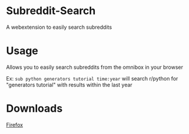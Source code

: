 # Subreddit-Search
A webextension to easily search subreddits

# Usage
Allows you to easily search subreddits from the omnibox in your browser

Ex:  `sub python generators tutorial time:year`
will search r/python for "generators tutorial" with results within the last year

# Downloads
[Firefox](https://addons.mozilla.org/en-US/firefox/addon/subredditsearch/?src=ss)

